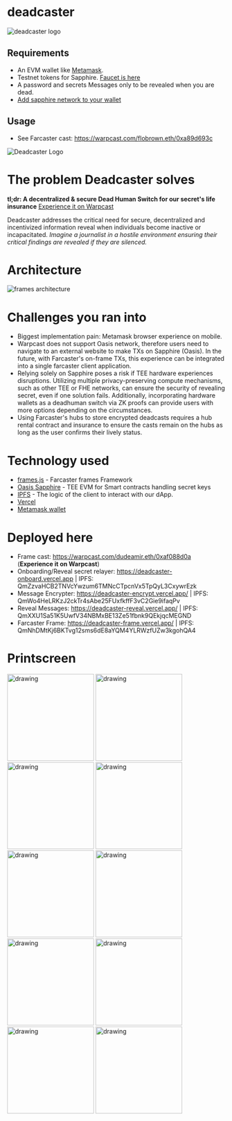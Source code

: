 # deadcaster

![deadcaster logo](https://i.imgur.com/8HQSADp.png)

## Requirements

- An EVM wallet like [Metamask](https://metamask.io/download/). 
- Testnet tokens for Sapphire. [Faucet is here](https://faucet.testnet.oasis.io/)
- A password and secrets Messages only to be revealed when you are dead.
- [Add sapphire network to your wallet](https://chainlist.org/?testnets=true&search=oasis+sapphire+testnet)

## Usage

- See Farcaster cast: <https://warpcast.com/flobrown.eth/0xa89d693c>

![Deadcaster Logo](https://i.imgur.com/8HQSADp.png)

# The problem Deadcaster solves

**tl;dr: A decentralized & secure Dead Human Switch for our secret's life insurance** [Experience it on Warpcast](https://warpcast.com/dudeamir.eth/0xaf088d0a)

Deadcaster addresses the critical need for secure, decentralized and incentivized information reveal when individuals become inactive or incapacitated.
_Imagine a journalist in a hostile environment ensuring their critical findings are revealed if they are silenced._

# Architecture

![frames architecture](https://i.imgur.com/Edh6o8u.jpeg)

# Challenges you ran into

- Biggest implementation pain: Metamask browser experience on mobile.
- Warpcast does not support Oasis network, therefore users need to navigate to an external website to make TXs on Sapphire (Oasis). In the future, with Farcaster's on-frame TXs, this experience can be integrated into a single farcaster client application.
- Relying solely on Sapphire poses a risk if TEE hardware experiences disruptions. Utilizing multiple privacy-preserving compute mechanisms, such as other TEE or FHE networks, can ensure the security of revealing secret, even if one solution fails. Additionally, incorporating hardware wallets as a deadhuman switch via ZK proofs can provide users with more options depending on the circumstances.
- Using Farcaster's hubs to store encrypted deadcasts requires a hub rental contract and insurance to ensure the casts remain on the hubs as long as the user confirms their lively status.

# Technology used

- [frames.js](https://framesjs.org/) - Farcaster frames Framework
- [Oasis Sapphire](https://oasisprotocol.org/sapphire) - TEE EVM for Smart contracts handling secret keys
- [IPFS](https://ipfs.tech/) - The logic of the client to interact with our dApp.
- [Vercel](https://vercel.com/)
- [Metamask wallet](https://metamask.io/download/)

# Deployed here

- Frame cast: https://warpcast.com/dudeamir.eth/0xaf088d0a (**Experience it on Warpcast**)
- Onboarding/Reveal secret relayer:
  https://deadcaster-onboard.vercel.app | IPFS: QmZzvaHCB2TNVcYwzum6TMNcCTpcnVx5TpQyL3CxywrEzk
- Message Encrypter:
  https://deadcaster-encrypt.vercel.app/ | IPFS: QmWo4HeLRKzJ2ckTr4sAbe25FUxfkffF3vC2Gie9ifaqPv
- Reveal Messages:
  https://deadcaster-reveal.vercel.app/ | IPFS: QmXXU1Sa51K5UwfV34NBMxBE13Ze51fbnk9QEkjqcMEGND
- Farcaster Frame:
  https://deadcaster-frame.vercel.app/ | IPFS: QmNhDMtKj6BKTvg12sms6dE8aYQM4YLRWzfUZw3kgohQA4

# Printscreen

<img src="https://i.imgur.com/Y2Gq7Cm.jpeg" alt="drawing" width="200"/>
<img src="https://i.imgur.com/ANTzO3d.jpeg" alt="drawing" width="200"/>
<img src="https://i.imgur.com/S70OYvz.jpeg" alt="drawing" width="200"/>
<img src="https://i.imgur.com/GUnqEd8.jpeg" alt="drawing" width="200"/>
<img src="https://i.imgur.com/UIrSeln.jpeg" alt="drawing" width="200"/>
<img src="https://i.imgur.com/ScvHNLk.jpeg" alt="drawing" width="200"/>
<img src="https://i.imgur.com/4gFMLMh.jpeg" alt="drawing" width="200"/>

<img src="https://i.imgur.com/tQbho73.jpeg" alt="drawing" width="200"/>
<img src="https://i.imgur.com/FYi3hxx.jpeg" alt="drawing" width="200"/>
<img src="https://i.imgur.com/qCIcJF7.jpeg" alt="drawing" width="200"/>

